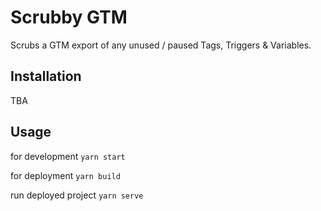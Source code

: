 # Scrubby GTM

Scrubs a GTM export of any unused / paused Tags, Triggers & Variables. 

## Installation

TBA

## Usage

for development
`yarn start`

for deployment
`yarn build`

run deployed project
`yarn serve`
